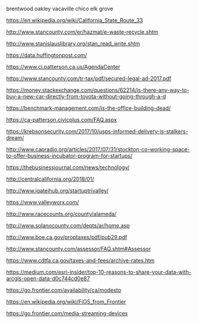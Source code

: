 brentwood 
oakley 
vacaville 
chico 
elk grove

https://en.wikipedia.org/wiki/California_State_Route_33

http://www.stancounty.com/er/hazmat/e-waste-recycle.shtm

http://www.stanislauslibrary.org/stan_read_write.shtm

https://data.huffingtonpost.com/

https://www.ci.patterson.ca.us/AgendaCenter

https://www.stancounty.com/tr-tax/pdf/secured-legal-ad-2017.pdf

https://money.stackexchange.com/questions/62214/is-there-any-way-to-buy-a-new-car-directly-from-toyota-without-going-through-a-d

https://benchmark-management.com/is-the-office-building-dead/

https://ca-patterson.civicplus.com/FAQ.aspx

https://krebsonsecurity.com/2017/10/usps-informed-delivery-is-stalkers-dream/

http://www.capradio.org/articles/2017/07/31/stockton-co-working-space-to-offer-business-incubator-program-for-startups/

https://thebusinessjournal.com/news/technology/

http://centralcalifornia.org/2018/01/

http://www.igateihub.org/startuptrivalley/

https://www.valleyworx.com/

http://www.racecounts.org/county/alameda/

http://www.solanocounty.com/depts/ar/home.asp

http://www.boe.ca.gov/proptaxes/pdf/pub29.pdf

http://www.stancounty.com/assessor/FAQ.shtm#Assessor

https://www.cdtfa.ca.gov/taxes-and-fees/archive-rates.htm

https://medium.com/esri-insider/top-10-reasons-to-share-your-data-with-arcgis-open-data-d0c744cd0e87

https://go.frontier.com/availability/ca/modesto

https://en.wikipedia.org/wiki/FiOS_from_Frontier

https://go.frontier.com/media-streaming-devices
